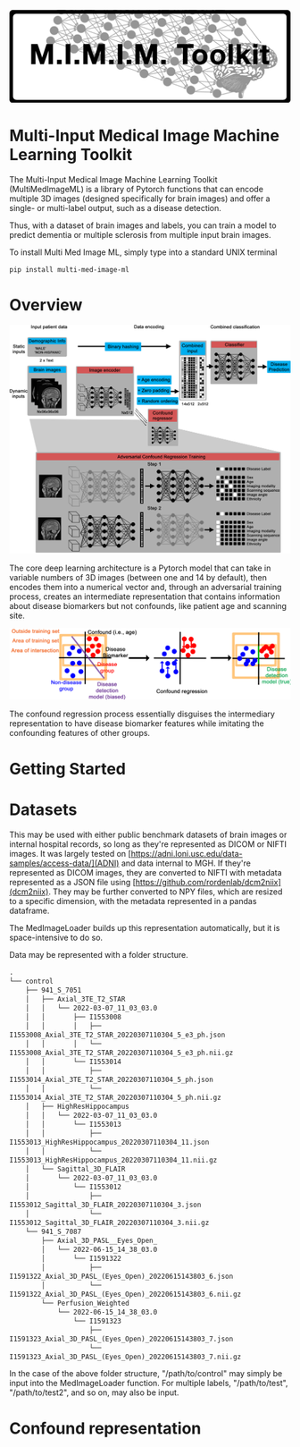 ![ze logo](.images/logo.png)

Multi-Input Medical Image Machine Learning Toolkit
==================================================

The Multi-Input Medical Image Machine Learning Toolkit (MultiMedImageML) is a library of Pytorch functions that can encode multiple 3D images (designed specifically for brain images) and offer a single- or multi-label output, such as a disease detection.

Thus, with a dataset of brain images and labels, you can train a model to predict dementia or multiple sclerosis from multiple input brain images.

To install Multi Med Image ML, simply type into a standard UNIX terminal

    pip install multi-med-image-ml


Overview
========

![ze figure](.images/model_diagram.png)

The core deep learning architecture is a Pytorch model that can take in variable numbers of 3D images (between one and 14 by default), then encodes them into a numerical vector and, through an adversarial training process, creates an intermediate representation that contains information about disease biomarkers but not confounds, like patient age and scanning site.

![ze regress figure](.images/regress_figure.png)

The confound regression process essentially disguises the intermediary representation to have disease biomarker features while imitating the confounding features of other groups.

Getting Started
===============

Datasets
========

This may be used with either public benchmark datasets of brain images or internal hospital records, so long as they're represented as DICOM or NIFTI images. It was largely tested on [https://adni.loni.usc.edu/data-samples/access-data/](ADNI) and data internal to MGH. If they're represented as DICOM images, they are converted to NIFTI with metadata represented as a JSON file using [https://github.com/rordenlab/dcm2niix](dcm2niix). They may be further converted to NPY files, which are resized to a specific dimension, with the metadata represented in a pandas dataframe.

The MedImageLoader builds up this representation automatically, but it is space-intensive to do so.

Data may be represented with a folder structure.

```
.
└── control
    ├── 941_S_7051
    │   ├── Axial_3TE_T2_STAR
    │   │   └── 2022-03-07_11_03_03.0
    │   │       ├── I1553008
    │   │       │   ├── I1553008_Axial_3TE_T2_STAR_20220307110304_5_e3_ph.json
    │   │       │   └── I1553008_Axial_3TE_T2_STAR_20220307110304_5_e3_ph.nii.gz
    │   │       └── I1553014
    │   │           ├── I1553014_Axial_3TE_T2_STAR_20220307110304_5_ph.json
    │   │           └── I1553014_Axial_3TE_T2_STAR_20220307110304_5_ph.nii.gz
    │   ├── HighResHippocampus
    │   │   └── 2022-03-07_11_03_03.0
    │   │       └── I1553013
    │   │           ├── I1553013_HighResHippocampus_20220307110304_11.json
    │   │           └── I1553013_HighResHippocampus_20220307110304_11.nii.gz
    │   └── Sagittal_3D_FLAIR
    │       └── 2022-03-07_11_03_03.0
    │           └── I1553012
    │               ├── I1553012_Sagittal_3D_FLAIR_20220307110304_3.json
    │               └── I1553012_Sagittal_3D_FLAIR_20220307110304_3.nii.gz
    └── 941_S_7087
        ├── Axial_3D_PASL__Eyes_Open_
        │   └── 2022-06-15_14_38_03.0
        │       └── I1591322
        │           ├── I1591322_Axial_3D_PASL_(Eyes_Open)_20220615143803_6.json
        │           └── I1591322_Axial_3D_PASL_(Eyes_Open)_20220615143803_6.nii.gz
        └── Perfusion_Weighted
            └── 2022-06-15_14_38_03.0
                └── I1591323
                    ├── I1591323_Axial_3D_PASL_(Eyes_Open)_20220615143803_7.json
                    └── I1591323_Axial_3D_PASL_(Eyes_Open)_20220615143803_7.nii.gz

```

In the case of the above folder structure, "/path/to/control" may simply be input into the MedImageLoader function. For multiple labels, "/path/to/test", "/path/to/test2", and so on, may also be input.

Confound representation
=======================


